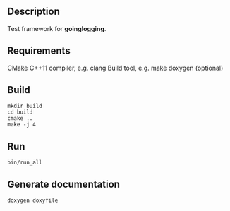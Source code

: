 ## Description
Test framework for **goinglogging**.

## Requirements
CMake
C++11 compiler, e.g. clang
Build tool, e.g. make
doxygen (optional)

## Build
```
mkdir build
cd build
cmake ..
make -j 4
```

## Run
```
bin/run_all
```

## Generate documentation

```
doxygen doxyfile
```
